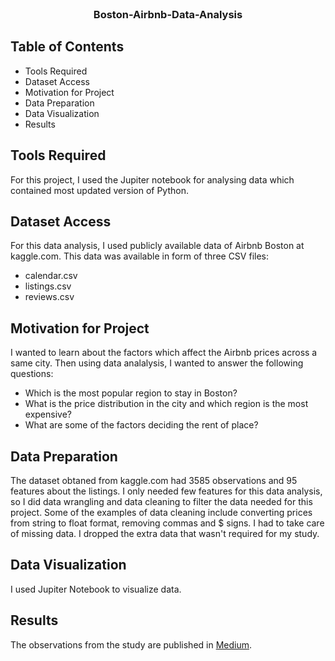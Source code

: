 
<!-- PROJECT LOGO -->
<br />
<p align="center">

  <h3 align="center">Boston-Airbnb-Data-Analysis</h3>

</p>



<!-- TABLE OF CONTENTS -->
## Table of Contents

* Tools Required
* Dataset Access
* Motivation for Project
* Data Preparation
* Data Visualization
* Results

<!-- Tools Required -->
## Tools Required

For this project, I used the Jupiter notebook for analysing data which contained most updated version of Python.

<!-- Dataset Access -->
## Dataset Access

For this data analysis, I used publicly available data of Airbnb Boston at kaggle.com. This data was available in form of three CSV files: 
* calendar.csv
* listings.csv
* reviews.csv

<!-- Motivation for Project -->
## Motivation for Project

I wanted to learn about the factors which affect the Airbnb prices across a same city. Then using data analalysis, I wanted to answer the following questions:
* Which is the most popular region to stay in Boston?
* What is the price distribution in the city and which region is the most expensive?
* What are some of the factors deciding the rent of place?

<!-- Data Preparation -->
## Data Preparation

The dataset obtaned from kaggle.com had 3585 observations and 95 features about the listings. I only needed few features for this data analysis, so I did data wrangling and data cleaning to filter the data needed for this project.
Some of the examples of data cleaning include converting prices from string to float format, removing commas and $ signs. I had to take care of missing data. I dropped the extra data that wasn't required for my study.

<!-- Data Visualization -->
## Data Visualization

I used Jupiter Notebook to visualize data.

<!-- Results -->
## Results

The observations from the study are published in [Medium](https://medium.com/@amanjot_singh/thinking-of-visiting-boston-take-a-look-at-this-airbnb-price-variation-in-boston-first-e395038711aa).
